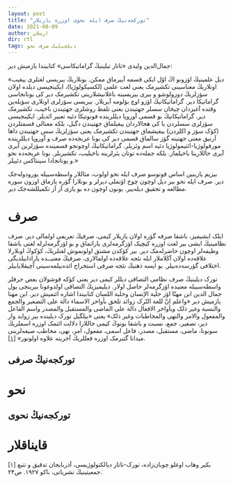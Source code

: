 ```yaml
---
layout: post
title: "تورکجه‌نیڭ صرف ایله نحوی اوزره یازیلار"
date: 2021-08-09
author: ارسلان
dir: rtl
tags: دیلچیلیک صرف نحو
---
```


جمال‌الدین ولیدی «تاتار تیلینیڭ گراماتیکاسی» کتابیندا یازمیش دیر:

«دیل علمینیڭ اؤزونو اڭ اوّل ایکی قسمه آییرماق ممکن. بونلاریڭ بیریسی لغتلری ییغیب اونلاریڭ معناسینی تکشیرمک یعنی لغت علمی (لکسیکولوژیا)، ایکینجیسی دیلده اولان سؤزلریڭ دوزولوشو و بیری بیریسینه باغلانیشلارینی تکشیرمک دیر کی یونانجاسی گراماتیکا دیر. گراماتیکانیڭ اؤزو اوچ بؤلومه آیریلار. بیریسی سؤزلری اونلاری سؤیله‌ین وقتده آغیزدان چیخان سسلر جهتیندن یعنی تلفظ روشلری جهتیندن باخیب، تکشیرمک دیر. گراماتیکانیڭ بو قسمی آوروپا دیللرینده فونوتیکا دئیه تعبیر ائدیلر. ایکینجیسی سؤزلری سسلردن یا کی هجالاردان ییغیلماق جهتیندن دگیل، بلکه معنالی قسمتلردن (کؤک سؤز و اکلردن) ییغیشماق جهتیندن تکشیرمک یعنی سؤزلریڭ سس جهتیندن داها آرتیق معنی جهتینه گؤز سالماق قسمی دیر کی بونا عربجه‌ده صرف و آوروپا دیللرینده مورفولوژیا-ائتیمولوژیا دئیه اسم وئریلر. گراماتیکانیڭ اوچونجو قسمینده سؤزلرین آیری آیری حاللارینا باخیلماز. بلکه جمله‌ده توتان یئرلرینه باخیلیب، تکشیریلر. بونا عربجه‌ده نحو و یونانجادا سینتاکس دئییلر.»

بیزیم یازینین اساس قونوسو صرف ایله نحو اولوب، مثاللار واسطه‌سییله یورودوله‌جک دیر. صرف ایله نحو بیر دیل اوچون چوخ اؤنملی دیرلر و بونلارا گؤره یازماق اوزون سوره مطالعه و تحقیق دیله‌ییر. بونون اوچون ده بو یازی آز آز تکمیللشه‌جک دیر.

# صرف
ایلک ایشیمیز، باشقا صرفه گؤره اولان یازیلار کیمی، صرفیڭ تعریفی اولمالی دیر. صرف نظامینیڭ ایشی بیر لغت اوزره کیچیک اؤزگرمه‌لری یاراتماق و بو اؤزگرمه‌لرله لغتی باشقا وظیفه‌لر اوچون حاضرله‌مک دیر. بیر کؤکدن مشتق اولونموش لغتلریڭ، کؤکوڭ اونلارلا علاقه‌ده اولان آڭلاملار ایله نئجه علاقه‌ده اولمالاری، صرفیڭ معنیــده یارادابیلدیگی اختلافی گؤرسه‌ده‌بیلر. بو ایسه ذهنیڭ نئجه صرفی استخراج ائده‌بیلمه‌سینی آچیقلایابیلر.

تورک دیلینیڭ صرف نظامی التصاقی دیللر کیمی دیر یعنی کؤکه قوشولان بعض حرفلر واسطه‌سییله معنیده اؤزگرمه‌لر حاصل اولار. دیلیمیزیڭ التصاقی اولدوغونا بیرینجی یول جمال الدین ابن مهنّا اؤز حلیة الإنسان وحلبة اللسان کتابیندا اشاره ائتمیش دیر. ابن مهنا یازمیش دیر «واعلم انّ للغة التّرک زوائد تلحق بأواخر الاسماء دالة علی التصغیر والجمع والنسبة وغیر ذلک وبأواخر الافعال دالة علی الماضی والمستقبل والمصدر واسم الفاعل والمفعول والامر والنهی والمخاطبات وغیر ذلک» یعنی «بیلگیل تورک دیلینده بیر زواید وار دیر، تصغیر، جمع، نسبت و باشقا بونوڭ کیمی حاللارا دلالت ائتمک اوزره اسملریڭ سونونا، ماضی، مستقبل، مصدر، فاعل اسمی، مفعول، امر، نهی، مخاطب صیغه‌لرینی میدانا گتیرمک اوزره فعللریڭ آخرینه علاوه اولونور» [[۱]](#۱). 

## تورکجه‌نیڭ صرفی

# نحو

## تورکجه‌نیڭ نحوی


# قایناقلار

<a id="۱">[۱]</a> بکیر وهاب اوغلو چوبان‌زاده، تورک-تاتار دیالکتولوژیسی، آذربایجان تدقیق و تتبع جمعیتینیڭ نشریاتی، باکو ۱۹۲۷. ص۲۴.













